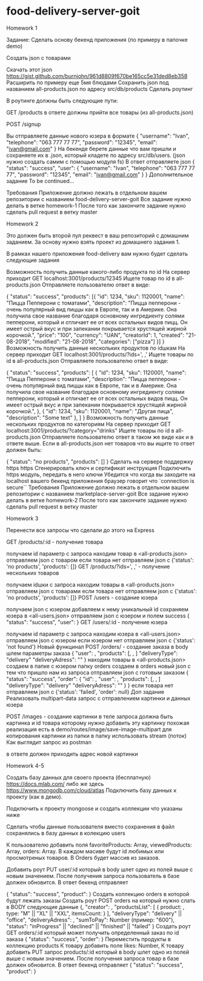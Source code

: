 # food-delivery-server-goit

Homework 1

Задание:
Сделать основу бекенд приложения (по примеру в папочке demo)

Создать json с товарами

Скачать этот json https://gist.github.com/burnjohn/961d8809f670be165cc5e31ded8eb358
Расширить по примеру еще 5мя блюдами
Сохранить json под названием all-products.json по адресу src/db/products
Сделать роутинг

В роутинге должны быть следующие пути:

GET /products в ответе должны прийти все товары (из all-products.json)

POST /signup

Вы отправляете данные нового юзера в формате
{
"username": "Ivan",
"telephone": "063 777 77 77",
"password": "12345",
"email": "ivan@gmail.com"
}
На бекенде берете данные что вам пришли и сохраняете их в <username>.json, который кладете по адресу src/db/users. (json нужно создать самим с помощью модуля fs)
В ответ отправляете json
{
"status": "success",
"user": {
"username": "Ivan",
"telephone": "063 777 77 77",
"password": "12345",
"email": "ivan@gmail.com"
}
}
Дополнительное задание
To be continued...

Требования
Приложение должно лежать в отдельном вашем репозитории с названием food-delivery-server-goit
Все задание нужно делать в ветке homework-1
После того как закончите задание нужно сделать pull request в ветку master

Homework 2

Это должен быть второй пул реквест в ваш репозиторий с домашним заданием. За основу нужно взять проект из домашнего задания 1.

В рамках нашего приложения food-delivery вам нужно будет сделать следующие задания

Возможность получить данные какого-либо продукта по id
На сервер приходит GET localhost:3001/products/12345 Ищете товар по id в all-products.json Отправляете пользователю ответ в виде:

{
"status": "success",
"products": [{
"id": 1234,
"sku": 1120001,
"name": "Пицца Пепперони с томатами",
"description": "Пицца пепперони - очень популярный вид пиццы как в Европе, так и в Америке. Она получила свое название благодаря основному ингредиенту солями пепперони, который и отличает ее от всех остальных видов пицц. Он имеет острый вкус и при запекании покрывается хрустящей жирной корочкой.",
"price": "100",
"currency": "UAN",
"creatorId": 1,
"created": "21-08-2018",
"modified": "21-08-2018",
"categories": ["pizza"]
}]
}
Возможность получить данные нескольких продуктов по idшкам
На сервер приходит GET localhost:3001/products/?ids='<id>, <id>,<id>' Ищете товары по id в all-products.json Отправляете пользователю ответ в виде:

{
"status": "success",
"products": [
{
"id": 1234,
"sku": 1120001,
"name": "Пицца Пепперони с томатами",
"description": "Пицца пепперони - очень популярный вид пиццы как в Европе, так и в Америке. Она получила свое название благодаря основному ингредиенту солями пепперони, который и отличает ее от всех остальных видов пицц. Он имеет острый вкус и при запекании покрывается хрустящей жирной корочкой.",
},
{
"id": 1234,
"sku": 1120001,
"name": "Другая пица",
"description": "Some text"
},
]
}
Возможность получить данные нескольких продуктов по категориям
На сервер приходит GET localhost:3001/products/?category="drinks"
Ищете товары по id в all-products.json
Отправляете пользователю ответ в таком же виде как и в ответе выше.
Если в all-products.json нет товаров что вы ищите то ответ должен быть:

{
"status": "no products",
"products": []
}
Сделать на сервере поддержку https
https
Сгенерировать ключ и сертификат инструкция
Подключить https модуль, передать в него ключи
Убедится что когда вы заходите на localhost вашего бекенд приложения браузер говорит что `connection is secure``
Требования
Приложение должно лежать в отдельном вашем репозитории с названием marketplace-server-goit
Все задание нужно делать в ветке homework-2
После того как закончите задание нужно сделать pull request в ветку master

Homework 3

Перенести все запросы что сделали до этого на Express

GET /products/:id - получение товара

получаем id параметр с запроса
находим товар в <all-products.json>
отправляем json с товаром
если товара нет отправляем json с {'status': 'no products', 'products': []}
GET /products/?ids='<id>, <id>,<id>' - получение нескольких товаров

получаем idшки с запроса
находим товары в <all-products.json>
отправляем json с товарами
если товара нет отправляем json с {'status': 'no products', 'products': []}
POST /users - создание юзера

получаем json с юзером
добавляем к нему уникальный id
сохраняем юзера в <all-users.json>
отправляем json с юзером и полем success
{
"status": "success",
"user": <user>
}
GET /users/:id - получение юзера

получаем id параметр с запроса
находим юзера в <all-users.json>
отправляем json с юзером
если юзером нет отправляем json с {'status': 'not found'}
Новый функцинал
POST /orders/ - создание заказа
в body шлем параметры заказа
{
"user": <userId>,
"products": [<productId1>, <productId2>, <productId2>]
"deliveryType": "delivery"
"deliveryAdress": "<deliveryAdressText>"
}
находим товары в <all-products.json>
создаем в папке с юзером папку orders
создаем в orders новый json с тем что пришло нам из запроса
отправляем json с готовым заказом
{
"status": "success",
"order": {
"id": <orderId>,
"user": <userId>,
"products": [<productId1>, <productId2>, <productId2>]
"deliveryType": "delivery"
"deliveryAdress": "<deliveryAdressText>"
}
}
если товара нет отправляем json с {'status': 'failed', 'order': null}
Доп задание
Реализовать multipart-data запрос c отправлением картинки и данных юзера

POST /images - создание картинки
в теле запроса должна быть картинка и id товара которому нужно добавить эту картинку
похожая реализация есть в demo/routes/image/save-image-multipart
для копирования картинки из папки в папку использовать stream (поток)
Как выглядит запрос из postman

в ответе должен приходить адрес новой картинки

Homework 4-5

Создать базу данных для своего проекта (бесплатную)
https://docs.mlab.com/
либо же здесь https://www.mongodb.com/cloud/atlas
Подключить базу данных к проекту (как в демо).

Подключить к проекту mongoose и создать коллекции что указаны ниже

Сделать чтобы данные пользователя вместо сохранения в файл сохранялись в базу данных в колекцию users

К пользователю добавить поля favoriteProducts: Array, viewedProducts: Array, orders: Array. В каждом масиве будут id любимых или просмотреных товаров. В Orders будет массив из заказов.

Добавить роут PUT user/:id который в body шлет одно из полей выше с новым значением. После получения запроса пользователь в базе должен обновится. В ответ бекенд отправляет

{
"status": "success",
"product": <updated-user>
}
Создать коллекцию orders в которой будут лежать заказы
Создать роут POST orders на который нужно слать в BODY следующие данные
{,
"creator": <userId>,
"productsList": [
{
product: <productId>,
type: "M" || "XL" || "XXL",
itemsCount: <number>
}
],
"deliveryType": "delivery" || "office",
"deliveryAdress": <some address>,
"sumToPay": Number (пример: "600"),
"status": "inProgress" || "declined" || "finished" || "failed"
}
Создать роут GET orders/:id который может получить определенный заказ по id заказа
{
"status": "success",
"order": <order>
}
Переместить продукты в коллекцию products
К товару добавить поле likes: Number,
К товару добавить PUT запрос products/:id который в body шлет одно из полей выше с новым значением. После получения запроса товар в базе должен обновится. В ответ бекенд отправляет
{
"status": "success",
"product": <updated-product>
}
